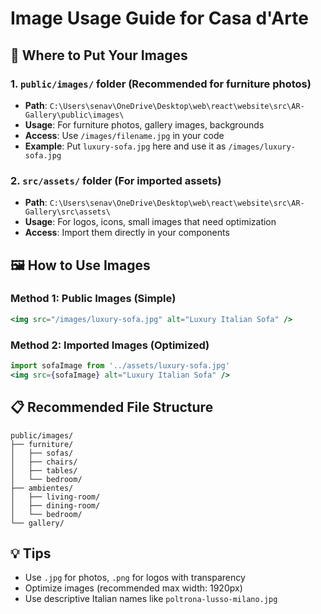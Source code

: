 # Image Usage Guide for Casa d'Arte

## 📁 **Where to Put Your Images**

### 1. **`public/images/` folder** (Recommended for furniture photos)
- **Path**: `C:\Users\senav\OneDrive\Desktop\web\react\website\src\AR-Gallery\public\images\`
- **Usage**: For furniture photos, gallery images, backgrounds
- **Access**: Use `/images/filename.jpg` in your code
- **Example**: Put `luxury-sofa.jpg` here and use it as `/images/luxury-sofa.jpg`

### 2. **`src/assets/` folder** (For imported assets)
- **Path**: `C:\Users\senav\OneDrive\Desktop\web\react\website\src\AR-Gallery\src\assets\`
- **Usage**: For logos, icons, small images that need optimization
- **Access**: Import them directly in your components

## 🖼️ **How to Use Images**

### Method 1: Public Images (Simple)
```jsx
<img src="/images/luxury-sofa.jpg" alt="Luxury Italian Sofa" />
```

### Method 2: Imported Images (Optimized)
```jsx
import sofaImage from '../assets/luxury-sofa.jpg'
<img src={sofaImage} alt="Luxury Italian Sofa" />
```

## 📋 **Recommended File Structure**
```
public/images/
├── furniture/
│   ├── sofas/
│   ├── chairs/
│   ├── tables/
│   └── bedroom/
├── ambientes/
│   ├── living-room/
│   ├── dining-room/
│   └── bedroom/
└── gallery/
```

## 💡 **Tips**
- Use `.jpg` for photos, `.png` for logos with transparency
- Optimize images (recommended max width: 1920px)
- Use descriptive Italian names like `poltrona-lusso-milano.jpg`